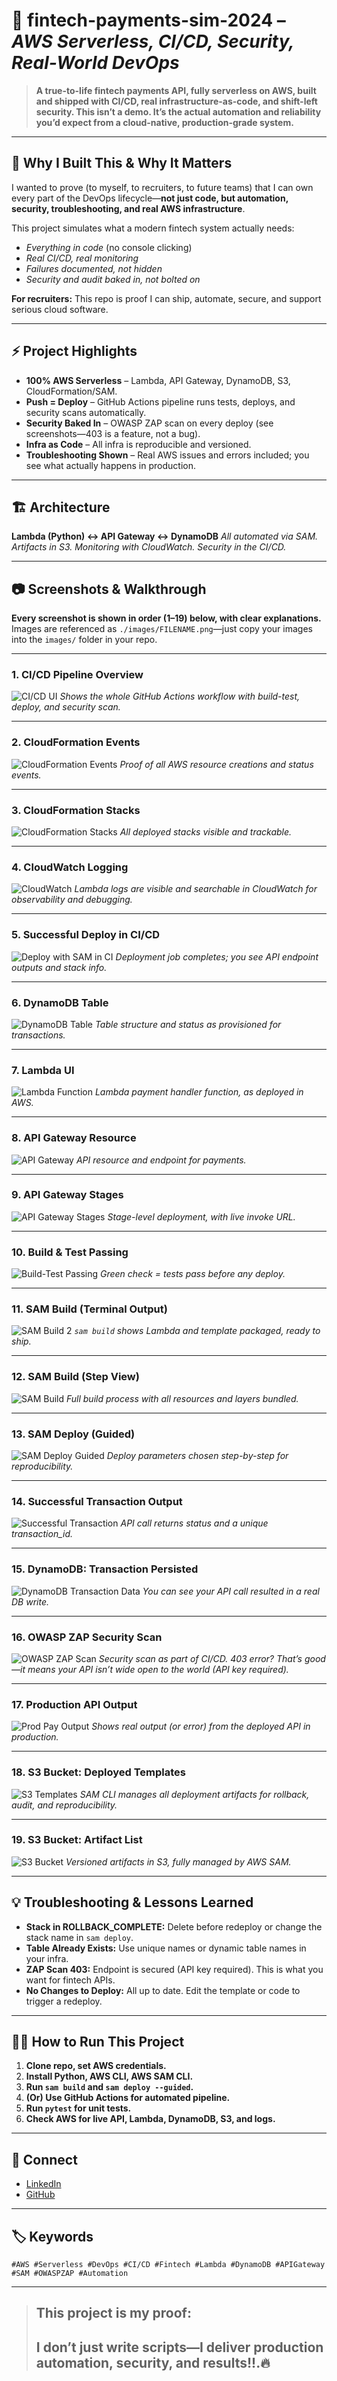 
# 💸 fintech-payments-sim-2024 – *AWS Serverless, CI/CD, Security, Real-World DevOps*

> **A true-to-life fintech payments API, fully serverless on AWS, built and shipped with CI/CD, real infrastructure-as-code, and shift-left security.
> This isn’t a demo. It’s the actual automation and reliability you’d expect from a cloud-native, production-grade system.**

---

## 🎯 Why I Built This & Why It Matters

I wanted to prove (to myself, to recruiters, to future teams) that I can own every part of the DevOps lifecycle—**not just code, but automation, security, troubleshooting, and real AWS infrastructure**.

This project simulates what a modern fintech system actually needs:

* *Everything in code* (no console clicking)
* *Real CI/CD, real monitoring*
* *Failures documented, not hidden*
* *Security and audit baked in, not bolted on*

**For recruiters:** This repo is proof I can ship, automate, secure, and support serious cloud software.

---

## ⚡️ Project Highlights

* **100% AWS Serverless** – Lambda, API Gateway, DynamoDB, S3, CloudFormation/SAM.
* **Push = Deploy** – GitHub Actions pipeline runs tests, deploys, and security scans automatically.
* **Security Baked In** – OWASP ZAP scan on every deploy (see screenshots—403 is a feature, not a bug).
* **Infra as Code** – All infra is reproducible and versioned.
* **Troubleshooting Shown** – Real AWS issues and errors included; you see what actually happens in production.

---

## 🏗️ Architecture

**Lambda (Python) ↔️ API Gateway ↔️ DynamoDB**
*All automated via SAM. Artifacts in S3. Monitoring with CloudWatch. Security in the CI/CD.*

---

## 📷 Screenshots & Walkthrough

**Every screenshot is shown in order (1–19) below, with clear explanations.**
Images are referenced as `./images/FILENAME.png`—just copy your images into the `images/` folder in your repo.

---

### 1. CI/CD Pipeline Overview

![CI/CD UI](./images/CICD%20UI.png)
*Shows the whole GitHub Actions workflow with build-test, deploy, and security scan.*

---

### 2. CloudFormation Events

![CloudFormation Events](./images/CLOUDFORMATION%20EVENTS.png)
*Proof of all AWS resource creations and status events.*

---

### 3. CloudFormation Stacks

![CloudFormation Stacks](./images/CLOUFORMATION.png)
*All deployed stacks visible and trackable.*

---

### 4. CloudWatch Logging

![CloudWatch](./images/cludwatch.png)
*Lambda logs are visible and searchable in CloudWatch for observability and debugging.*

---

### 5. Successful Deploy in CI/CD

![Deploy with SAM in CI](./images/DEPLOY%20WITH%20SAM%20CICD%20SUCCESS.png)
*Deployment job completes; you see API endpoint outputs and stack info.*

---

### 6. DynamoDB Table

![DynamoDB Table](./images/DYNAMODB.png)
*Table structure and status as provisioned for transactions.*

---

### 7. Lambda UI

![Lambda Function](./images/lambda%20ui.png)
*Lambda payment handler function, as deployed in AWS.*

---

### 8. API Gateway Resource

![API Gateway](./images/API%20GATEWAAY.png)
*API resource and endpoint for payments.*

---

### 9. API Gateway Stages

![API Gateway Stages](./images/APIGATEWAY%20STAGES.png)
*Stage-level deployment, with live invoke URL.*

---

### 10. Build & Test Passing

![Build-Test Passing](./images/BUILDTEST-CICD.png)
*Green check = tests pass before any deploy.*

---

### 11. SAM Build (Terminal Output)

![SAM Build 2](./images/sam%20build%202.png)
*`sam build` shows Lambda and template packaged, ready to ship.*

---

### 12. SAM Build (Step View)

![SAM Build](./images/SAM%20BUILD.png)
*Full build process with all resources and layers bundled.*

---

### 13. SAM Deploy (Guided)

![SAM Deploy Guided](./images/sam-deploy-guided.png)
*Deploy parameters chosen step-by-step for reproducibility.*

---

### 14. Successful Transaction Output

![Successful Transaction](./images/successful%20transaction.png)
*API call returns status and a unique transaction\_id.*

---

### 15. DynamoDB: Transaction Persisted

![DynamoDB Transaction Data](./images/transaction%20data%20in%20DYNAMODB.png)
*You can see your API call resulted in a real DB write.*

---

### 16. OWASP ZAP Security Scan

![OWASP ZAP Scan](./images/OWASP%20ZAP%20SCAN.png)
*Security scan as part of CI/CD.
403 error? That’s good—it means your API isn’t wide open to the world (API key required).*

---

### 17. Production API Output

![Prod Pay Output](./images/PROD%20PAY%20OUTPUT.png)
*Shows real output (or error) from the deployed API in production.*

---

### 18. S3 Bucket: Deployed Templates

![S3 Templates](./images/S3%20BUCKET%20TEMPLATES.png)
*SAM CLI manages all deployment artifacts for rollback, audit, and reproducibility.*

---

### 19. S3 Bucket: Artifact List

![S3 Bucket](./images/S3%20BUCKET.png)
*Versioned artifacts in S3, fully managed by AWS SAM.*

---

## 💡 Troubleshooting & Lessons Learned

* **Stack in ROLLBACK\_COMPLETE:** Delete before redeploy or change the stack name in `sam deploy`.
* **Table Already Exists:** Use unique names or dynamic table names in your infra.
* **ZAP Scan 403:** Endpoint is secured (API key required). This is what you want for fintech APIs.
* **No Changes to Deploy:** All up to date. Edit the template or code to trigger a redeploy.

---

## 🏃‍♂️ How to Run This Project

1. **Clone repo, set AWS credentials.**
2. **Install Python, AWS CLI, AWS SAM CLI.**
3. **Run `sam build` and `sam deploy --guided`.**
4. **(Or) Use GitHub Actions for automated pipeline.**
5. **Run `pytest` for unit tests.**
6. **Check AWS for live API, Lambda, DynamoDB, S3, and logs.**

---

## 🤝 Connect

* [LinkedIn](https://www.linkedin.com/in/adedoyin-ekong/)
* [GitHub](https://github.com/doyindevops)

---

## 🏷️ Keywords

`#AWS #Serverless #DevOps #CI/CD #Fintech #Lambda #DynamoDB #APIGateway #SAM #OWASPZAP #Automation`

---

> ## This project is my proof:
> ## I don’t just write scripts—I deliver production automation, security, and results!!.🔥

